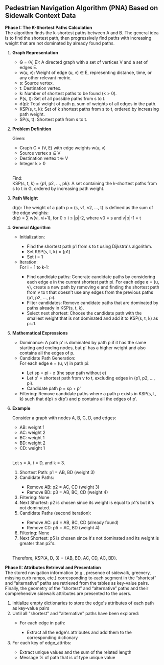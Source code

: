 <h2>Pedestrian Navigation Algorithm (PNA) Based on Sidewalk Context Data</h2>

__Phase I: The K-Shortest Paths Calculation__ <br>
The algorithm finds the k-shortest paths between A and B. The general idea is to find the shortest path, then progressively find paths with increasing weight that are not dominated by already found paths.

<ol>
 <li>
  
__Graph Representation__ </li>
<ul>
 <li>G = (V, E): A directed graph with a set of vertices V and a set of edges E.</li>
 <li>w(u, v): Weight of edge (u, v) ∈ E, representing distance, time, or any other relevant metric.</li>
 <li>s: Source vertex.</li>
 <li>t: Destination vertex.</li>
 <li>k: Number of shortest paths to be found (k > 0).</li>
 <li>P(s, t): Set of all possible paths from s to t.</li>
 <li>d(p): Total weight of path p, sum of weights of all edges in the path.</li>
 <li>KSP(s, t, k): Set of k shortest paths from s to t, ordered by increasing path weight.</li>
 <li>SP(s, t): Shortest path from s to t.</li>
</ul>

<li>
 
__Problem Definition__ </li>
Given:
<ul>
 <li>Graph G = (V, E) with edge weights w(u, v)</li>
 <li>Source vertex s ∈ V</li>
 <li>Destination vertex t ∈ V</li>
 <li>Integer k > 0</li>
</ul><br>

Find:<br>
KSP(s, t, k) = {p1, p2, ..., pk}: A set containing the k-shortest paths from s to t in G, ordered by increasing path weight.

<li>
 
__Path Weight__ </li>
d(p): The weight of a path p = (s, v1, v2, ..., t) is defined as the sum of the edge weights: <br>
d(p) = ∑ w(vi, vi+1), for 0 ≤ i ≤ |p|-2, where v0 = s and v|p|-1 = t

<li>
 
__General Algorithm__ </li>
<ul>
 <li>Initialization:</li>
 <ul>
  <li>Find the shortest path p1 from s to t using Dijkstra's algorithm.</li>
  <li>Set KSP(s, t, k) = {p1}</li>
  <li>Set i = 1</li>
 </ul>
<li>Iteration:</li>
  For i = 1 to k-1:
 <ul>
    <li>Find candidate paths: Generate candidate paths by considering each edge e in the current shortest path pi. For each edge e = (u, v), create a new path by removing e and finding the shortest path from v to t that doesn't use any edges from the previous paths (p1, p2, ..., pi).</li>
    <li>Filter candidates: Remove candidate paths that are dominated by paths already in KSP(s, t, k).</li>
    <li>Select next shortest: Choose the candidate path with the smallest weight that is not dominated and add it to KSP(s, t, k) as pi+1.</li>
 </ul>
    </ul>

<li>
 
__Mathematical Expressions__ </li>
<ul>
 <li>Dominance: A path p' is dominated by path p if it has the same starting and ending nodes, but p' has a higher weight and also contains all the edges of p.</li>
 <li>Candidate Path Generation:</li>
  For each edge e = (u, v) in path pi:
 <ul>
    <li> Let sp = pi - e (the spur path without e) </li>
    <li> Let p' = shortest path from v to t, excluding edges in (p1, p2, ..., pi).</li>
    <li>Candidate path p = sp + p'</li>
 </ul>
<li> Filtering: Remove candidate paths where a path p exists in KSP(s, t, k) such that d(p) ≤ d(p') and p contains all the edges of p'. </li>
</ul>

<li>
 
__Example__ </li>
Consider a graph with nodes A, B, C, D, and edges:
<ul>
<li>AB: weight 1</li>
<li>AC: weight 2</li>
<li>BC: weight 1</li>
<li>BD: weight 2</li>
<li>CD: weight 1</li>
</ul><br>

Let s = A, t = D, and k = 3. <br>
<ol>
<li>Shortest Path: p1 = AB, BD (weight 3)</li>
<li>Candidate Paths:</li>
 <ul>
  <li>Remove AB: p2 = AC, CD (weight 3)</li>
  <li>Remove BD: p3 = AB, BC, CD (weight 4)</li>
  </ul>
<li>Filtering: None</li>
<li>Next Shortest: p2 is chosen since its weight is equal to p1's but it's not dominated.</li>
<li>Candidate Paths (second iteration):</li>
 <ul>
  <li>Remove AC: p4 = AB, BC, CD (already found)</li>
  <li>Remove CD: p5 = AC, BD (weight 4)</li>
  </ul>
<li>Filtering: None</li>
<li>Next Shortest: p5 is chosen since it's not dominated and its weight is greater than p2's.</li>
 </ol><br>
 
Therefore, KSP(A, D, 3) = {AB, BD, AC, CD, AC, BD}.
<br>
</ol>

__Phase II: Attributes Retrieval and Presentation__ <br>
The stored navigation information (e.g., presence of sidewalk, greenery, missing curb ramps, etc.) corresponding to each segment in the “shortest” and “alternative” paths are retrieved from the tables as key-value pairs. Finally, the geometry of the “shortest” and “alternative” paths and their comprehensive sidewalk attributes are presented to the users.
<ol>
<li>Initialize empty dictionaries to store the edge's attributes of each path as key-value pairs</li>
<li>Until all "shortest" and "alternative" paths have been explored:</li>
 <ul>
 <li>For each edge in path:</li>
  <ul>
   <li>Extract all the edge's attributes and add them to the corresponding dictionary</li>
  </ul>
  </ul>
 <li>For each key of edge_attribs:</li>
 <ul>
  <li>Extract unique values and the sum of the related length</li>
  <li>Message % of path that is of type unique value</li>
 </ul>
</ol>


